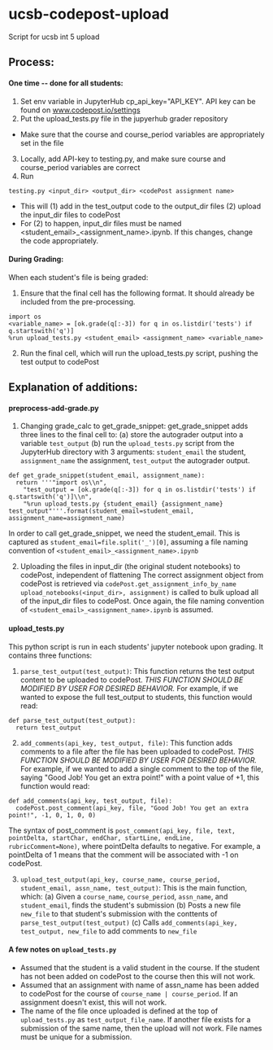 # ucsb-codepost-upload
Script for ucsb int 5 upload

## Process:
#### One time -- done for all students:
1) Set env variable in JupyterHub cp_api_key="API_KEY". API key can be found on www.codepost.io/settings
2) Put the upload_tests.py file in the jupyerhub grader repository
  - Make sure that the course and course_period variables are appropriately set in the file
3) Locally, add API-key to testing.py, and make sure course and course_period variables are correct
4) Run
```
testing.py <input_dir> <output_dir> <codePost assignment name>
```
  - This will (1) add in the test_output code to the output_dir files (2) upload the input_dir files to codePost
  - For (2) to happen, input_dir files must be named <student_email>_<assignment_name>.ipynb. If this changes, change the code appropriately. 

#### During Grading:
When each student's file is being graded:
1) Ensure that the final cell has the following format. It should already be included from the pre-processing.
```
import os
<variable_name> = [ok.grade(q[:-3]) for q in os.listdir('tests') if q.startswith('q')]
%run upload_tests.py <student_email> <assignment_name> <variable_name>
```
2) Run the final cell, which will run the upload_tests.py script, pushing the test output to codePost

## Explanation of additions:
#### preprocess-add-grade.py
1) Changing grade_calc to get_grade_snippet: get_grade_snippet adds three lines to the final cell to: 
    (a) store the autograder output into a variable ```test_output``` 
    (b) run the ```upload_tests.py``` script from the JupyterHub directory with 3 arguments: ```student_email``` the student, ```assignment_name``` the assignment, ```test_output``` the autograder output. 
```
def get_grade_snippet(student_email, assignment_name):
  return '''"import os\\n",
    "test_output = [ok.grade(q[:-3]) for q in os.listdir('tests') if q.startswith('q')]\\n",
    "%run upload_tests.py {student_email} {assignment_name} test_output"'''.format(student_email=student_email, assignment_name=assignment_name)
```
In order to call get_grade_snippet, we need the student_email. This is captured as ```student_email=file.split('_')[0]```, assuming a file naming convention of ```<student_email>_<assignment_name>.ipynb```

2) Uploading the files in input_dir (the original student notebooks) to codePost, independent of flattening
The correct assignment object from codePost is retrieved via ```codePost.get_assignment_info_by_name```
```upload_notebooks(<input_dir>, assignment)``` is called to bulk upload all of the input_dir files to codePost. Once again, the file naming convention of ```<student_email>_<assignment_name>.ipynb``` is assumed. 

#### upload_tests.py
This python script is run in each students' jupyter notebook upon grading. It contains three functions:
1) ```parse_test_output(test_output)```: This function returns the test output content to be uploaded to codePost. *THIS FUNCTION SHOULD BE MODIFIED BY USER FOR DESIRED BEHAVIOR.* For example, if we wanted to expose the full test_output to students, this function would read:
```
def parse_test_output(test_output):
  return test_output
```
2) ```add_comments(api_key, test_output, file)```: This function adds comments to a file after the file has been uploaded to codePost. *THIS FUNCTION SHOULD BE MODIFIED BY USER FOR DESIRED BEHAVIOR.* For example, if we wanted to add a single comment to the top of the file, saying "Good Job! You get an extra point!" with a point value of +1, this function would read:
```
def add_comments(api_key, test_output, file):
  codePost.post_comment(api_key, file, "Good Job! You get an extra point!", -1, 0, 1, 0, 0)
```
The syntax of post_comment is ```post_comment(api_key, file, text, pointDelta, startChar, endChar, startLine, endLine, rubricComment=None)```, where pointDelta defaults to negative. For example, a pointDelta of 1 means that the comment will be associated with -1 on codePost.

3) ```upload_test_output(api_key, course_name, course_period, student_email, assn_name, test_output)```:
This is the main function, which:
  (a) Given a ```course_name```, ```course_period```, ```assn_name```, and ```student_email```, finds the student's submission
  (b) Posts a new file ```new_file``` to that student's submission with the conttents of ```parse_test_output(test_output)```
  (c) Calls ```add_comments(api_key, test_output, new_file``` to add comments to ```new_file```


#### A few notes on ```upload_tests.py```
  + Assumed that the student is a valid student in the course. If the student has not been added on codePost to the course then this will not work. 
  + Assumed that an assignment with name of assn_name has been added to codePost for the course of ```course_name | course_period```. If an assignment doesn't exist, this will not work.
  + The name of the file once uploaded is defined at the top of ```upload_tests.py``` as ```test_output_file_name```. If another file exists for a submission of the same name, then the upload will not work. File names must be unique for a submission. 
